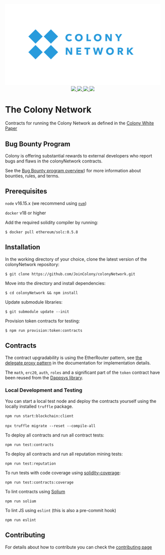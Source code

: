 <div align="center">
  <img src="https://raw.githubusercontent.com/JoinColony/brand/v1.0.0/logo_network.svg" width="600" />
</div>
<div align="center">
  <a href="https://circleci.com/gh/JoinColony/colonyNetwork">
    <img src="https://circleci.com/gh/JoinColony/colonyNetwork.svg?style=shield" />
  </a>
  <a href="https://greenkeeper.io/">
    <img src="https://badges.greenkeeper.io/JoinColony/colonyNetwork.svg" />
  </a>
  <a href="https://gitter.im/JoinColony/colonyNetwork">
    <img src="https://img.shields.io/gitter/room/TechnologyAdvice/Stardust.svg" />
  </a>
  <a href="https://build.colony.io/">
    <img src="https://img.shields.io/discourse/https/build.colony.io/status.svg" />
  </a>
</div>

# The Colony Network

Contracts for running the Colony Network as defined in the [Colony White Paper](https://colony.io/whitepaper.pdf)

## Bug Bounty Program
Colony is offering substantial rewards to external developers who report bugs and flaws in the colonyNetwork contracts.

See the [Bug Bounty program overview](https://docs.colony.io/colonynetwork/bug-bounty/)) for more information about bounties, rules, and terms.

## Prerequisites

`node` v16.15.x (we recommend using [`nvm`](https://github.com/nvm-sh/nvm))

`docker` v18 or higher

Add the required solidity compiler by running:
```
$ docker pull ethereum/solc:0.5.8
```

## Installation

In the working directory of your choice, clone the latest version of the colonyNetwork repository:

```
$ git clone https://github.com/JoinColony/colonyNetwork.git
```

Move into the directory and install dependencies:

```
$ cd colonyNetwork && npm install
```

Update submodule libraries:
```
$ git submodule update --init
```

Provision token contracts for testing:

```
$ npm run provision:token:contracts
```

## Contracts
The contract upgradability is using the EtherRouter pattern, see [the delegate proxy pattern](https://docs.colony.io/colonynetwork/docs-upgrade-design/) in the documentation for implementation details.

The `math`, `erc20`, `auth`, `roles` and a significant part of the `token` contract have been reused from the [Dappsys library](https://github.com/dapphub/dappsys-monolithic).

### Local Development and Testing

You can start a local test node and deploy the contracts yourself using the locally installed `truffle` package.

```
npm run start:blockchain:client

npx truffle migrate --reset --compile-all
```

To deploy all contracts and run all contract tests:
```
npm run test:contracts
```
To deploy all contracts and run all reputation mining tests:
```
npm run test:reputation
```
To run tests with code coverage using [solidity-coverage](https://github.com/sc-forks/solidity-coverage):
```
npm run test:contracts:coverage
```
To lint contracts using [Solium](https://github.com/duaraghav8/Solium)
```
npm run solium
```

To lint JS using `eslint` (this is also a pre-commit hook)
```
npm run eslint
```

## Contributing
For details about how to contribute you can check the [contributing page](CONTRIBUTING.md)
